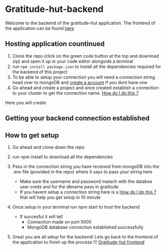 # Gratitude-hut-backend

Welcome to the backend of the gratitude-hut application. The frontend of the application can be found [here](https://github.com/stammareddi/gratitude-hut-frontend/blob/main/README.md)



## Hosting application countinued

1. Clone the repo (click on the green code button at the top and download zip) and open it up in your code editor alongside a terminal
2. run `npm install package.json` to install all the dependencies required for the backend of this project
3. To be able to setup your connection you will need a connection string head over to mongoDB and [create a account](https://account.mongodb.com/account/login) if you dont have one
4. Go ahead and create a project and once created establish a connection to your cluster to get the connection name. [How do I do this ?](https://docs.google.com/document/d/1Z9CbmnJI7R-O6_GgIDGlIDsYpQLsg0j7tBXuxvvvf6g/edit?usp=sharing)



Here you will create
## Getting your backend connection established


## How to get setup 
 1. Go ahead and clone down the repo 
 2. run npm install to download all the dependencies 
 3. Pass in the connection string you have received from mongoDB into the .env file (provided in the repo) where it says to pass your string here
    * Make sure the username and password matach with the databse user creds and for the dbname pass in gratitude
     * If you havent setup a connection string here is a [How do I do this ?](https://docs.google.com/document/d/1Z9CbmnJI7R-O6_GgIDGlIDsYpQLsg0j7tBXuxvvvf6g/edit?usp=sharing) that will help you get setup in 10 minute 
  4. Once setup in your terminal run npm start to host the backend 
       * If succesful it will tell 
           * Connection made on port 5000
           * MongoDB database connection established successfully
           
           
 5. Great you are all setup for the backend! Lets go back to the frontend of the application to finish up the process !!!
 [Gratitude-hut frontend](https://github.com/stammareddi/gratitude-hut-frontend/blob/main/README.md)



